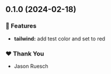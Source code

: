 ## 0.1.0 (2024-02-18)


### 🚀 Features

- **tailwind:** add test color and set to red


### ❤️  Thank You

- Jason Ruesch